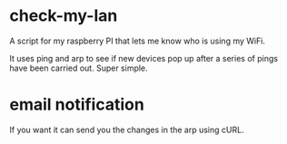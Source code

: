 # check-my-lan
A script for my raspberry PI that lets me know who is using my WiFi.

It uses ping and arp to see if new devices pop up after a series of pings 
have been carried out. Super simple. 

# email notification
If you want it can send you the changes in the arp using cURL. 

